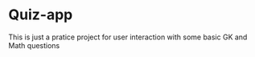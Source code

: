 # Quiz-app
This is just a pratice project for user interaction with some basic GK and Math questions
